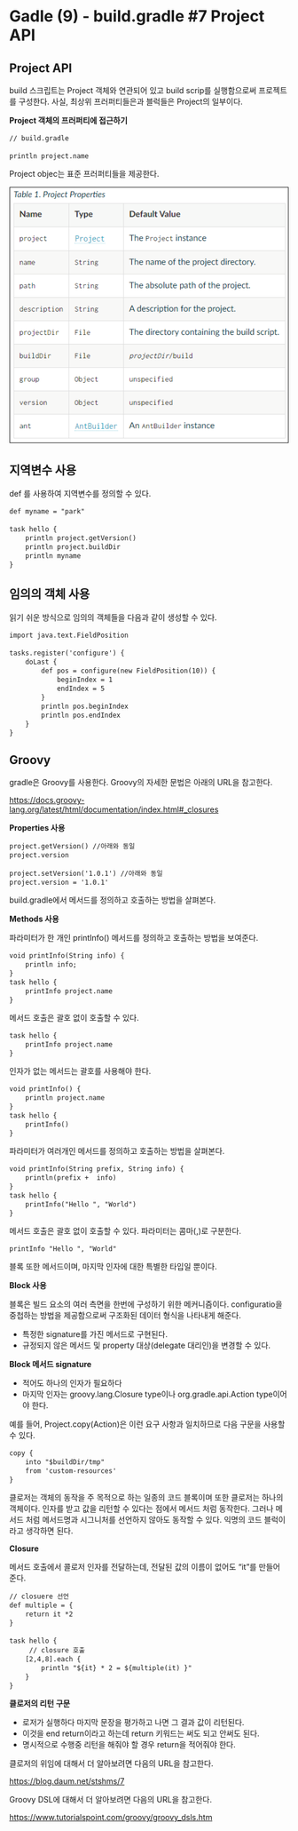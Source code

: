 # Gadle (9) - build.gradle #7 Project API

## Project API

build 스크립트는 Project 객체와 연관되어 있고 build scrip를 실행함으로써 프로젝트를 구성한다. 사실, 최상위 프러퍼티들은과 블럭들은 Project의 일부이다.


**Project 객체의 프러퍼티에 접근하기**
```shell
// build.gradle

println project.name
```
Project objec는 표준 프러퍼티들을 제공한다.

![](.gitbook/assets/gradle/2021-12-29-12-19-14.png)

## 지역변수 사용 
def 를 사용하여 지역변수를 정의할 수 있다.

```shell
def myname = "park"

task hello {
    println project.getVersion()
    println project.buildDir
    println myname
}
```
## 임의의 객체 사용
읽기 쉬운 방식으로 임의의 객체들을 다음과 같이 생성할 수 있다.
```shell
import java.text.FieldPosition

tasks.register('configure') {
    doLast {
        def pos = configure(new FieldPosition(10)) {
            beginIndex = 1
            endIndex = 5
        }
        println pos.beginIndex
        println pos.endIndex
    }
}
```

## Groovy 
gradle은 Groovy를 사용한다.  Groovy의 자세한 문법은 아래의 URL을 참고한다.

https://docs.groovy-lang.org/latest/html/documentation/index.html#_closures

**Properties 사용**
```shell
project.getVersion() //아래와 동일
project.version

project.setVersion('1.0.1') //아래와 동일
project.version = '1.0.1'
```
build.gradle에서 메서드를 정의하고 호출하는 방법을 살펴본다.

**Methods 사용**

파라미터가 한 개인 printInfo() 메서드를 정의하고 호출하는 방법을 보여준다.

```shell
void printInfo(String info) {
    println info;
}
task hello {
    printInfo project.name
}
```
메서드 호출은 괄호 없이 호출할 수 있다.

```shell
task hello {
    printInfo project.name
}
```

인자가 없는 메서드는 괄호를 사용해야 한다.
```shell
void printInfo() {
    println project.name
}
task hello {
    printInfo()
}
```
파라미터가 여러개인 메서드를 정의하고 호출하는 방법을 살펴본다.
```shell
void printInfo(String prefix, String info) {
    println(prefix +  info)
}
task hello {
    printInfo("Hello ", "World")
}
```

메서드 호출은 괄호 없이 호출할 수 있다. 파라미터는 콤마(,)로 구분한다.
```shell
printInfo "Hello ", "World"
```
블록 또한 메서드이며, 마지막 인자에 대한 특별한 타입일 뿐이다.

**Block 사용**

블록은 빌드 요소의 여러 측면을 한번에 구성하기 위한 메커니즘이다. configuratio을 중첩하는 방법을 제공함으로써 구조화된 데이터 형식을 나타내게 해준다. 

* 특정한 signature를 가진 메서드로 구현된다.
* 규정되지 않은 메서드 및 property 대상(delegate 대리인)을 변경할 수 있다.

**Block 메서드 signature**
* 적어도 하나의 인자가 필요하다
* 마지막 인자는 groovy.lang.Closure type이나 org.gradle.api.Action type이어야 한다.

예를 들어, Project.copy(Action)은 이런 요구 사항과 일치하므로 다음 구문을 사용할 수 있다.

```shell
copy {
    into "$buildDir/tmp"
    from 'custom-resources'
}
```
클로저는 객체의 동작을 주 목적으로 하는 일종의 코드 블록이며 또한 클로저는 하나의 객체이다.  인자를 받고 값을 리턴할 수 있다는 점에서 메서드 처럼 동작한다. 그러나 메서드 처럼 메서드명과 시그니처를 선언하지 않아도 동작할 수 있다. 익명의 코드 블럭이라고 생각하면 된다.

**Closure**

메서드 호출에서 콜로저 인자를 전달하는데, 전달된 값의 이름이 없어도 “it”를 만들어 준다. 
```shell
// closuere 선언
def multiple = {
    return it *2
}

task hello {
     // closure 호출
    [2,4,8].each {
        println "${it} * 2 = ${multiple(it) }"
    }
}
```
**클로저의 리턴 구문**
* 로저가 실행하다 마지막 문장을 평가하고 나면 그 결과 값이 리턴된다.
* 이것을 end return이라고 하는데 return 키워드는 써도 되고 안써도 된다.
* 명시적으로 수행중 리턴을 해줘야 할 경우  return을 적어줘야 한다.

클로저의 위임에 대해서 더 알아보려면 다음의 URL을 참고한다.

https://blog.daum.net/stshms/7

Groovy DSL에 대해서 더 알아보려면 다음의 URL을 참고한다.

https://www.tutorialspoint.com/groovy/groovy_dsls.htm

















